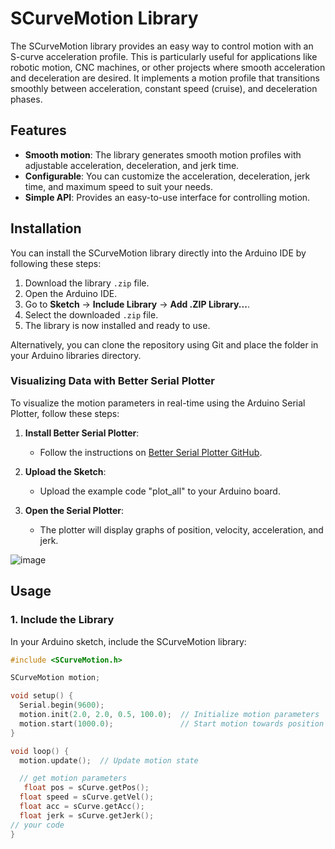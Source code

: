 # SCurveMotion Library

The SCurveMotion library provides an easy way to control motion with an S-curve acceleration profile. This is particularly useful for applications like robotic motion, CNC machines, or other projects where smooth acceleration and deceleration are desired. It implements a motion profile that transitions smoothly between acceleration, constant speed (cruise), and deceleration phases.

## Features

- **Smooth motion**: The library generates smooth motion profiles with adjustable acceleration, deceleration, and jerk time.
- **Configurable**: You can customize the acceleration, deceleration, jerk time, and maximum speed to suit your needs.
- **Simple API**: Provides an easy-to-use interface for controlling motion.

## Installation

You can install the SCurveMotion library directly into the Arduino IDE by following these steps:

1. Download the library `.zip` file.
2. Open the Arduino IDE.
3. Go to **Sketch** → **Include Library** → **Add .ZIP Library...**.
4. Select the downloaded `.zip` file.
5. The library is now installed and ready to use.

Alternatively, you can clone the repository using Git and place the folder in your Arduino libraries directory.

### Visualizing Data with Better Serial Plotter

To visualize the motion parameters in real-time using the Arduino Serial Plotter, follow these steps:

1. **Install Better Serial Plotter**:
   - Follow the instructions on [Better Serial Plotter GitHub](https://github.com/nathandunk/BetterSerialPlotter).

2. **Upload the Sketch**:
   - Upload the example code "plot_all" to your Arduino board.

3. **Open the Serial Plotter**:
   - The plotter will display graphs of position, velocity, acceleration, and jerk.

![image](https://github.com/user-attachments/assets/5e74c62c-5494-40d9-9ec0-77875b7c2f0f)



## Usage

### 1. Include the Library

In your Arduino sketch, include the SCurveMotion library:

```cpp
#include <SCurveMotion.h>

SCurveMotion motion;

void setup() {
  Serial.begin(9600);
  motion.init(2.0, 2.0, 0.5, 100.0);  // Initialize motion parameters
  motion.start(1000.0);               // Start motion towards position 1000
}

void loop() {
  motion.update();  // Update motion state

  // get motion parameters
   float pos = sCurve.getPos();
  float speed = sCurve.getVel();
  float acc = sCurve.getAcc();
  float jerk = sCurve.getJerk();
// your code
}

